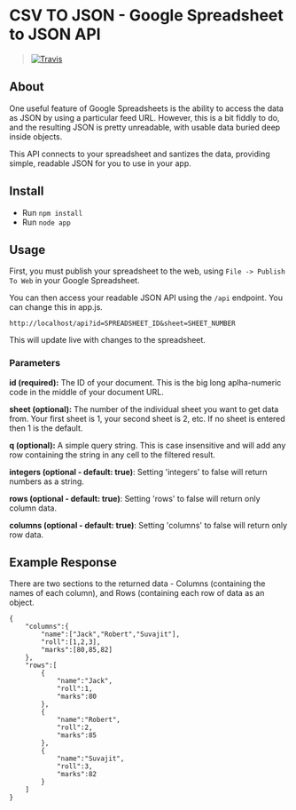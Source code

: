 # CSV TO JSON - Google Spreadsheet to JSON API

> [![Travis](https://api.travis-ci.org/AlmostSuvajit/csv-to-json.svg?branch=master)](https://travis-ci.org/AlmostSuvajit/csv-to-json)

## About

One useful feature of Google Spreadsheets is the ability to access the data as JSON by using a particular feed URL. However, this is a bit fiddly to do, and the resulting JSON is pretty unreadable, with usable data buried deep inside objects.

This API connects to your spreadsheet and santizes the data, providing simple, readable JSON for you to use in your app.

## Install

- Run `npm install`
- Run `node app`

## Usage

First, you must publish your spreadsheet to the web, using `File -> Publish To Web` in your Google Spreadsheet.

You can then access your readable JSON API using the `/api` endpoint. You can change this in app.js.

```
http://localhost/api?id=SPREADSHEET_ID&sheet=SHEET_NUMBER
```

This will update live with changes to the spreadsheet.

### Parameters

**id (required):** The ID of your document. This is the big long aplha-numeric code in the middle of your document URL.

**sheet (optional):** The number of the individual sheet you want to get data from. Your first sheet is 1, your second sheet is 2, etc. If no sheet is entered then 1 is the default.

**q (optional):** A simple query string. This is case insensitive and will add any row containing the string in any cell to the filtered result.

**integers (optional - default: true)**: Setting 'integers' to false will return numbers as a string.

**rows (optional - default: true)**: Setting 'rows' to false will return only column data.

**columns (optional - default: true)**: Setting 'columns' to false will return only row data.

## Example Response

There are two sections to the returned data - Columns (containing the names of each column), and Rows (containing each row of data as an object.

```
{
    "columns":{
        "name":["Jack","Robert","Suvajit"],
        "roll":[1,2,3],
        "marks":[80,85,82]
    },
    "rows":[
        {
            "name":"Jack",
            "roll":1,
            "marks":80
        },
        {
            "name":"Robert",
            "roll":2,
            "marks":85
        },
        {
            "name":"Suvajit",
            "roll":3,
            "marks":82
        }
    ]
}

```